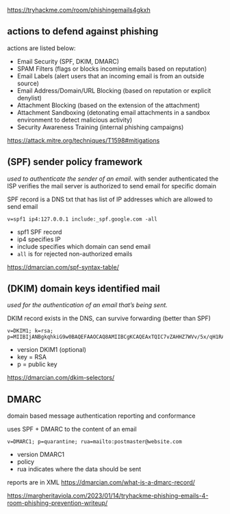 https://tryhackme.com/room/phishingemails4gkxh


## actions to defend against phishing

actions are listed below:

- Email Security (SPF, DKIM, DMARC)
- SPAM Filters (flags or blocks incoming emails based on reputation)
- Email Labels (alert users that an incoming email is from an outside source)
- Email Address/Domain/URL Blocking (based on reputation or explicit denylist)
- Attachment Blocking (based on the extension of the attachment)
- Attachment Sandboxing (detonating email attachments in a sandbox environment to detect malicious activity)
- Security Awareness Training (internal phishing campaigns)

https://attack.mitre.org/techniques/T1598#mitigations


## (SPF) sender policy framework

_used to authenticate the sender of an email._
with sender authenticated the ISP verifies the mail server is authorized to send email for specific domain

SPF record is a DNS txt that has list of IP addresses which are allowed to send email

`v=spf1 ip4:127.0.0.1 include:_spf.google.com -all`
- spf1 SPF record
- ip4  specifies IP
- include specifies which domain can send email
- `all` is for rejected non-authorized emails

https://dmarcian.com/spf-syntax-table/


## (DKIM) domain keys identified mail

_used for the authentication of an email that’s being sent._

DKIM record exists in the DNS, can survive forwarding (better than SPF) 

```
v=DKIM1; k=rsa; p=MIIBIjANBgkqhkiG9w0BAQEFAAOCAQ8AMIIBCgKCAQEAxTQIC7vZAHHZ7WVv/5x/qH1RAgMQI+y6Xtsn73rWOgeBQjHKbmIEIlgrebyWWFCXjmzIP0NYJrGehenmPWK5bF/TRDstbM8uVQCUWpoRAHzuhIxPSYW6k/w2+HdCECF2gnGmmw1cT6nHjfCyKGsM0On0HDvxP8I5YQIIlzNigP32n1hVnQP+UuInj0wLIdOBIWkHdnFewzGK2+qjF2wmEjx+vqHDnxdUTay5DfTGaqgA9AKjgXNjLEbKlEWvy0tj7UzQRHd24a5+2x/R4Pc7PF/y6OxAwYBZnEPO0sJwio4uqL9CYZcvaHGCLOIMwQmNTPMKGC9nt3PSjujfHUBX3wIDAQAB
```

- version DKIM1 (optional)
- key = RSA 
- p = public key 

https://dmarcian.com/dkim-selectors/

## DMARC

domain based message authentication reporting and conformance

uses SPF + DMARC to the content of an email

```
v=DMARC1; p=quarantine; rua=mailto:postmaster@website.com
```

- version DMARC1
- policy
- rua indicates where the data should be sent

reports are in XML
https://dmarcian.com/what-is-a-dmarc-record/






https://margheritaviola.com/2023/01/14/tryhackme-phishing-emails-4-room-phishing-prevention-writeup/